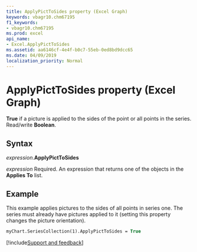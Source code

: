 ```yaml
---
title: ApplyPictToSides property (Excel Graph)
keywords: vbagr10.chm67195
f1_keywords:
- vbagr10.chm67195
ms.prod: excel
api_name:
- Excel.ApplyPictToSides
ms.assetid: aa6146cf-4e4f-b0c7-55eb-0ed8bd9dcc65
ms.date: 04/09/2019
localization_priority: Normal
---
```



# ApplyPictToSides property (Excel Graph)

**True** if a picture is applied to the sides of the point or all points in the series. Read/write **Boolean**.

## Syntax

_expression_.**ApplyPictToSides**

_expression_ Required. An expression that returns one of the objects in the **Applies To** list.

## Example

This example applies pictures to the sides of all points in series one. The series must already have pictures applied to it (setting this property changes the picture orientation).

```vb
myChart.SeriesCollection(1).ApplyPictToSides = True
```

[!include[Support and feedback](~/includes/feedback-boilerplate.md)]